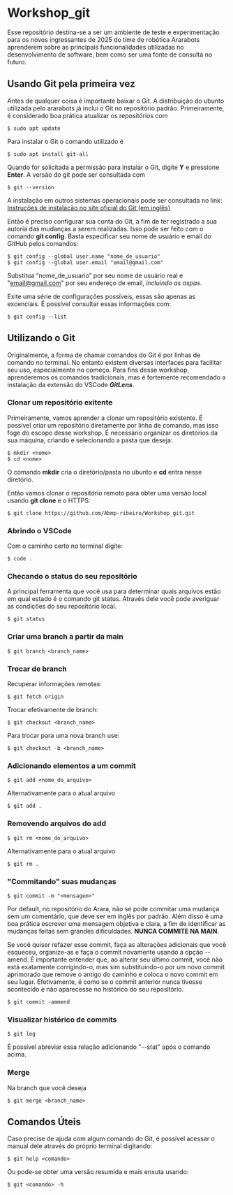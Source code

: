 # Workshop_git
Esse repositório destina-se a ser um ambiente de teste e experimentação para os novos ingressantes de 2025 do time de robótica Ararabots aprenderem sobre as principais funcionalidades utilizadas no desenvolvimento de software, bem como ser uma fonte de consulta no futuro.

## Usando Git pela primeira vez

Antes de qualquer coisa é importante baixar o Git. A distribuição do ubunto utilizada pelo ararabots já inclui o Git no repositório padrão. Primeiramente, é considerado boa prática atualizar os repositórios com 
```
$ sudo apt update
```

Para instalar o Git o comando utilizado é 
```
$ sudo apt install git-all
```

Quando for solicitada a permissão para instalar o Git, digite **Y** e pressione **Enter**. A versão do git pode ser consultada com  
```
$ git --version
```

A instalação em outros sistemas operacionais pode ser consultada no link: 
[Instruções de instalação no site oficial do Git (em inglês)](https://git-scm.com/book/en/v2/Getting-Started-Installing-Git)

Então é preciso configurar sua conta do Git, a fim de ter registrado a sua autoria das mudanças a serem realizadas. Isso pode ser feito com o comando **git config**. Basta especificar seu nome de usuário e email do GitHub pelos comandos: 
```
$ git config --global user.name "nome_de_usuario" 
$ git config --global user.email "email@gmail.com"
```
Substitua “nome_de_usuario” por seu nome de usuário real e "email@gmail.com" por seu endereço de email, *incluindo as aspas*.

Exite uma série de configurações possíveis, essas são apenas as excenciais. É possível consultar essas informações com: 
```
$ git config --list
```

## Utilizando o Git

Originalmente, a forma de chamar comandos do Git é por linhas de comando no terminal. No entanto existem diversas interfaces para facilitar seu uso, especialmente no começo. Para fins desse workshop, aprenderemos os comandos tradicionais, mas é fortemente recomendado a instalação da extensão do VSCode ***GitLens***.

### Clonar um repositório exitente
Primeiramente, vamos aprender a clonar um repositório existente. É possível criar um repositório diretamente por linha de comando, mas isso foge do escopo desse workshop. É necessário organizar os diretórios da sua máquina, criando e selecionando a pasta que deseja: 
```
$ mkdir <nome> 
$ cd <nome>
``` 
O comando **mkdir** cria o diretório/pasta no  ubunto e **cd** entra nesse diretório.

Então vamos clonar o repositório remoto para obter uma versão local usando **git clone** e o HTTPS: 
```
$ git clone https://github.com/Abmp-ribeiro/Workshop_git.git
```

### Abrindo o VSCode

Com o caminho certo no terminal digite:
```
$ code .
```

### Checando o status do seu repositório

A principal ferramenta que você usa para determinar quais arquivos estão em qual estado é o comando git status. Através dele você pode averiguar as condições do seu repositório local.
```
$ git status
```
### Criar uma branch a partir da main

```
$ git branch <branch_name>
``` 

### Trocar de branch

Recuperar informações remotas: 
```
$ git fetch origin
```

Trocar efetivamente de branch: 
```
$ git checkout <branch_name>
```
Para trocar para uma nova branch use: 
```
$ git checkout -b <branch_name>
```

### Adicionando elementos a um commit

```
$ git add <nome_do_arquivo>
``` 
Alternativamente para o atual arquivo
```
$ git add .
```
### Removendo arquivos do add

``` 
$ git rm <nome_do_arquivo>
``` 
Alternativamente para o atual arquivo
```
$ git rm .
```

### "Commitando" suas mudanças

```
$ git commit -m "<mensagem>"
```
Por default, no repositório do Arara, não se pode commitar uma mudança sem um comentário, que deve ser em inglês por padrão. Além disso é uma boa prática escrever uma mensagem objetiva e clara, a fim de identificar as mudanças feitas sem grandes dificuldades. **NUNCA COMMITE NA MAIN**.

Se você quiser refazer esse commit, faça as alterações adicionais que você esqueceu, organize-as e faça o commit novamente usando a opção --amend. É importante entender que, ao alterar seu último commit, você não está exatamente corrigindo-o, mas sim substituindo-o por um novo commit aprimorado que remove o antigo do caminho e coloca o novo commit em seu lugar. Efetivamente, é como se o commit anterior nunca tivesse acontecido e não aparecesse no histórico do seu repositório. 
```
$ git commit -ammend
```

### Visualizar histórico de commits

```
$ git log
``` 
É possível abreviar essa relação adicionando "--stat" após o comando acima.

### Merge

Na branch que você deseja 
```
$ git merge <branch_name>
```

## Comandos Úteis

Caso precise de ajuda com algum comando do Git, é possível acessar o manual dele através do próprio terminal digitando: 
```
$ git help <comando>
```

Ou pode-se obter uma versão resumida e mais enxuta usando:
```
$ git <comando> -h
```
